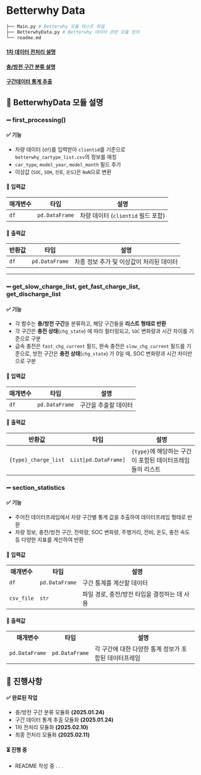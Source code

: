 # Betterwhy Data
```bash
├── Main.py # Betterwhy 모듈 테스트 파일
├── BetterwhyData.py # Betterwhy 데이터 관련 모듈 정의
└── readme.md
```
#### [**1차 데이터 전처리 설명**](#first_processing)
#### [**충/방전 구간 분류 설명**](#classify_charging)
#### [**구간데이터 통계 추출**](#section_statistics)

## 📌 BetterwhyData 모듈 설명
<a id="first_processing"></a>
### ➖ **first_processing()**

#### ✅ 기능
- 차량 데이터 (`df`)를 입력받아 `clientid`를 기준으로 `betterwhy_cartype_list.csv`의 정보를 매칭  
- `car_type`, `model_year`, `model_month` 필드 추가  
- 이상값 (`SOC`, `SOH`, `전류`, `온도`)은 `NaN`으로 변환  

#### 🔹 입력값
| 매개변수 | 타입 | 설명 |
|-|-|-|
| `df` | `pd.DataFrame` | 차량 데이터 (`clientid` 필드 포함) |

#### 🔹 출력값
| 반환값 | 타입 | 설명 |
|-|-|-|
| `df` | `pd.DataFrame` | 차종 정보 추가 및 이상값이 처리된 데이터 |

---

<a id="classify_charging"></a>
### ➖ **get_slow_charge_list, get_fast_charge_list, get_discharge_list**

#### ✅ 기능
- 각 함수는 **충/방전 구간**을 분류하고, 해당 구간들을 **리스트 형태로 반환**
- 각 구간은 **충전 상태**(`chg_state`) 에 따라 필터링되고, `SOC` 변화량과 시간 차이를 기준으로 구분 
- 급속 충전은 `fast_chg_current` 필드, 완속 충전은 `slow_chg_current` 필드를 기준으로, 방전 구간은 **충전 상태**(`chg_state`) 가 0일 때, SOC 변화량과 시간 차이만으로 구분

#### 🔹 입력값
| 매개변수 | 타입 | 설명 |
|-|-|-|
| `df` | `pd.DataFrame` | 구간을 추출할 데이터 |

#### 🔹 출력값
| 반환값 | 타입 | 설명 |
|-|-|-|
| `{type}_charge_list` | `List[pd.DataFrame]` | `{type}`에 해당하는 구간이 포함된 데이터프레임들의 리스트 |

<a id="section_statistics"></a>
### ➖ **section_statistics**

#### ✅ 기능
- 주어진 데이터프레임에서 차량 구간별 통계 값을 추출하여 데이터프레임 형태로 반환
- 차량 정보, 충전/방전 구간, 전력량, SOC 변화량, 주행거리, 전비, 온도, 충전 속도 등 다양한 지표를 계산하여 반환

#### 🔹 입력값
<table>
    <tr>
        <th>매개변수</th>
        <th>타입</th>
        <th>설명</th>
    </tr>
    <tr>
        <td><code>df</code></td>
        <td><code>pd.DataFrame</code></td>
        <td>구간 통계를 계산할 데이터</td>
    </tr>
    <tr>
        <td><code>csv_file</code></td>
        <td><code>str</code></td>
        <td>파일 경로, 충전/방전 타입을 결정하는 데 사용</td>
    </tr>
</table>

#### 🔹 출력값
<table>
    <tr>
        <th>매개변수</th>
        <th>타입</th>
        <th>설명</th>
    </tr>
    <tr>
        <td><code>pd.DataFrame</code></td>
        <td><code>pd.DataFrame</code></td>
        <td>각 구간에 대한 다양한 통계 정보가 포함된 데이터프레임</td>
    </tr>
</table>

## 📝 진행사항
#### ✅ 완료된 작업
-  충/방전 구간 분류 모듈화 **(2025.01.24)**
-  구간 데이터 통계 추출 모듈화 **(2025.01.24)**
-  1차 전처리 모듈화 **(2025.02.10)**
-  최종 전처리 모듈화 **(2025.02.11)**
  
#### ⏳ 진행 중
- README 작성 중 . . .

